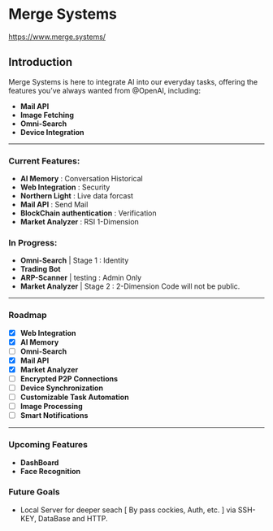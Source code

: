 # Merge Systems

https://www.merge.systems/

## Introduction

Merge Systems is here to integrate AI into our everyday tasks, offering the features you’ve always wanted from @OpenAI, including:

- **Mail API**
- **Image Fetching**
- **Omni-Search**
- **Device Integration**

---

### Current Features:

- **AI Memory**                 : Conversation Historical
- **Web Integration**           : Security
- **Northern Light**            : Live data forcast
- **Mail API**                  : Send Mail
- **BlockChain authentication** : Verification
- **Market Analyzer**           : RSI 1-Dimension

### In Progress:

- **Omni-Search**     | Stage 1  : Identity
- **Trading Bot**
- **ARP-Scanner**     | testing  : Admin Only
- **Market Analyzer** | Stage 2  : 2-Dimension Code will not be public.

---

### Roadmap

- [x] **Web Integration**
- [x] **AI Memory**
- [ ] **Omni-Search**
- [x] **Mail API**
- [x] **Market Analyzer**
- [ ] **Encrypted P2P Connections**
- [ ] **Device Synchronization**
- [ ] **Customizable Task Automation**
- [ ] **Image Processing**
- [ ] **Smart Notifications**

---

### Upcoming Features

- **DashBoard**
- **Face Recognition**

### Future Goals

- Local Server for deeper seach [ By pass cockies, Auth, etc. ] via SSH-KEY, DataBase and HTTP.
